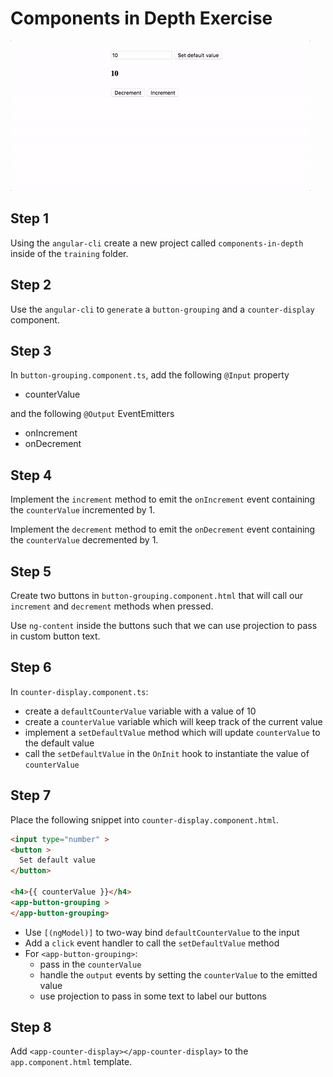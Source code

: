 # Components in Depth Exercise

![](./preview.gif)

## Step 1

Using the `angular-cli` create a new project called `components-in-depth` inside 
of the `training` folder.

## Step 2

Use the `angular-cli` to `generate` a `button-grouping` and a `counter-display` 
component.

## Step 3

In `button-grouping.component.ts`, add the following `@Input` property
- counterValue

and the following `@Output` EventEmitters
- onIncrement
- onDecrement

## Step 4

Implement the `increment` method to emit the `onIncrement` event containing the 
`counterValue` incremented by 1.

Implement the `decrement` method to emit the `onDecrement` event containing the 
`counterValue` decremented by 1.

## Step 5

Create two buttons in `button-grouping.component.html` that will call our 
`increment` and `decrement` methods when pressed.

Use `ng-content` inside the buttons such that we can use projection to pass in
custom button text.

## Step 6

In `counter-display.component.ts`:
- create a `defaultCounterValue` variable with a value of 10
- create a `counterValue` variable which will keep track of the current value
- implement a `setDefaultValue` method which will update `counterValue` to the 
default value
- call the `setDefaultValue` in the `OnInit` hook to instantiate the value of 
`counterValue`

## Step 7

Place the following snippet into `counter-display.component.html`.
```html
<input type="number" >
<button >
  Set default value
</button>

<h4>{{ counterValue }}</h4>
<app-button-grouping >
</app-button-grouping>
```

- Use `[(ngModel)]` to two-way bind `defaultCounterValue` to the input
- Add a `click` event handler to call the `setDefaultValue` method
- For `<app-button-grouping>`:
    - pass in the `counterValue`
    - handle the `output` events by setting the `counterValue` to the emitted 
      value
    - use projection to pass in some text to label our buttons

## Step 8

Add `<app-counter-display></app-counter-display>` to the `app.component.html` 
template.

